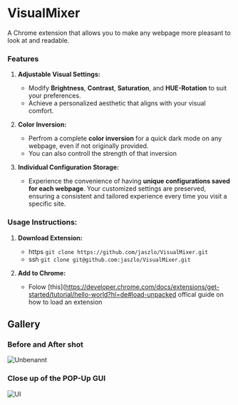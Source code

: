 # VisualMixer
A Chrome extension that allows you to make any webpage more pleasant to look at and readable.

### Features

1. **Adjustable Visual Settings:**
   - Modify **Brightness**, **Contrast**, **Saturation**, and **HUE-Rotation** to suit your preferences.
   - Achieve a personalized aesthetic that aligns with your visual comfort.

2. **Color Inversion:**
   - Perfrom a complete **color inversion** for a quick dark mode on any webpage, even if not originally provided.
   - You can also controll the strength of that inversion

3. **Individual Configuration Storage:**
   - Experience the convenience of having **unique configurations saved for each webpage**. Your customized settings are preserved, ensuring a consistent and tailored experience every time you visit a specific site.

### Usage Instructions:

1. **Download Extension:**
   - https `git clone https://github.com/jaszlo/VisualMixer.git`
   - ssh   `git clone git@github.com:jaszlo/VisualMixer.git`

2. **Add to Chrome:**
   - Folow [this](https://developer.chrome.com/docs/extensions/get-started/tutorial/hello-world?hl=de#load-unpacked offical guide on how to load an extension
  
## Gallery 

### Before and After shot
![Unbenannt](https://github.com/jaszlo/VisualMixer/assets/55958177/0296e05f-5579-4828-8ed1-d31fda16cf33)

### Close up of the POP-Up GUI
![UI](https://github.com/jaszlo/VisualMixer/assets/55958177/8e66e876-6929-48bd-bce1-0a7f2dc43033)
